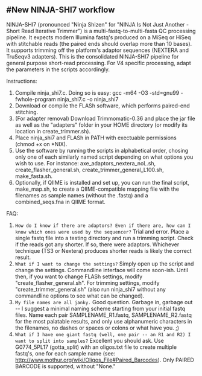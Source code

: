 #New NINJA-SHI7 workflow
-----------------------------

NINJA-SHI7 (pronounced "Ninja Shizen" for "NINJA Is Not Just Another - Short Read Iterative Trimmer") is a multi-fastq-to-multi-fasta QC processing pipeline. It expects modern Illumina fastq's produced on a MiSeq or HiSeq with stitchable reads (the paired ends should overlap more than 10 bases). It supports trimming off the platform's adaptor sequences (NEXTERA and TruSeqv3 adapters). This is the consolidated NINJA-SHI7 pipeline for general purpose short-read processing. For V4 specific processing, adapt the parameters in the scripts accordingly.

Instructions: 

1. Compile ninja_shi7.c. Doing so is easy: gcc -m64 -O3 -std=gnu99 -fwhole-program ninja_shi7.c -o ninja_shi7
2. Download or compile the FLASh software, which performs paired-end stitching. 
3. (For adapter removal) Download Trimmomatic-0.36 and place the jar file as well as the "adapters" folder in your HOME directory (or modify its location in create_trimmer.sh). 
4. Place ninja_shi7 and FLASh in PATH with exectuable permissions (chmod +x on *NIX).
5. Use the software by running the scripts in alphabetical order, chosing only one of each similarly named script depending on what options you wish to use. For instance: axe_adaptors_nextera_noL.sh, create_flasher_general.sh, create_trimmer_general_L100.sh, make_fasta.sh. 
6. Optionally, if QIIME is installed and set up, you can run the final script, make_map.sh, to create a QIIME-compatible mapping file with the filenames as sample names (without the .fastq) and a combined_seqs.fna in QIIME format. 

FAQ:

1. `How do I know if there are adaptors? Even if there are, how can I know which ones were used by the sequencer?` Trial and error. Place a single fastq file into a testing directory and run a trimming script. Check if the reads got any shorter. If so, there were adaptors. Whichever technique (TS3 or Nextera) produces shorter reads is likely the correct result. 
2. `What if I want to change the settings?` Simply open up the script and change the settings. Commandline interface will come soon-ish. Until then, if you want to change FLASh settings, modify "create_flasher_general.sh". For trimming settings, modify "create_trimmer_general.sh" (also run ninja_shi7 without any commandline options to see what can be changed). 
3. `My file names are all janky.` Good question. Garbage in, garbage out -- I suggest a minimal naming scheme starting from your initial fastq files. Name each pair SAMPLENAME_R1.fastq, SAMPLENAME_R2.fastq for the most palatable results, and only use alphanumeric characters in the filenames, no dashes or spaces or colons or what have you. ;)
4. `What if I have one giant fastq (well, one pair -- an R1 and R2) I want to split into samples?` Excellent you should ask. Use G0774_5PL17 (gotta_split) with an oligos.txt file to create multiple fastq's, one for each sample name (see: http://www.mothur.org/wiki/Oligos_File#Paired_Barcodes). Only PAIRED BARCODE is supported, without "None." 
